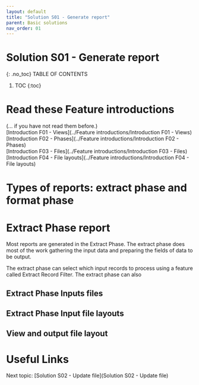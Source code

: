 ```yaml
---
layout: default
title: "Solution S01 - Generate report"
parent: Basic solutions
nav_order: 01
---
```


# Solution S01 - Generate report
{: .no_toc}
TABLE OF CONTENTS 
1. TOC
{:toc}  

# Read these Feature introductions
(... if you have not read them before.)  
[Introduction F01 - Views](../Feature introductions/Introduction F01 - Views)  
[Introduction F02 - Phases](../Feature introductions/Introduction F02 - Phases)  
[Introduction F03 - Files](../Feature introductions/Introduction F03 - Files)  
[Introduction F04 - File layouts](../Feature introductions/Introduction F04 - File layouts)  

# Types of reports: extract phase and format phase





# Extract Phase report
Most reports are generated in the Extract Phase. The extract phase does most of the work gathering the input data and preparing the fields of data to be output.  
  
The extract phase can select which input records to process using a feature called Extract Record Filter.  The extract phase can also 

## Extract Phase Inputs files

## Extract Phase Input file layouts

## View and output file layout



# Useful Links
Next topic: [Solution S02 - Update file](Solution S02 - Update file)  



